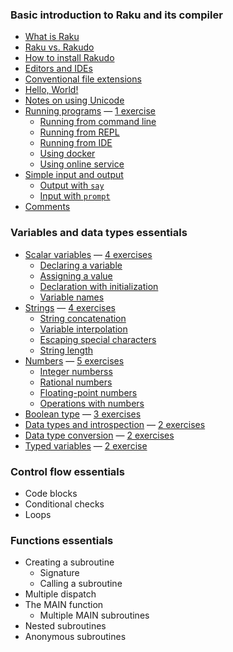 ### Basic introduction to Raku and its compiler

* [What is Raku](/raku-course/what-is-raku)
* [Raku vs. Rakudo](/raku-course/raku-vs-rakudo)
* [How to install Rakudo](/raku-course/how-to-install-rakudo)
* [Editors and IDEs](/raku-course/editors-and-ides)
* [Conventional file extensions](/raku-course/conventional-file-extensions)
* [Hello, World!](/raku-course/hello-world)
* [Notes on using Unicode](/raku-course/on-unicode)
* [Running programs](/raku-course/running-programs) — [1 exercise](/raku-course/running-programs/exercises)
    - [Running from command line](/raku-course/running-programs/from-command-line)
    - [Running from REPL](/raku-course/running-programs/from-repl)
    - [Running from IDE](/raku-course/running-programs/from-ide)
    - [Using docker](/raku-course/running-programs/using-docker)
    - [Using online service](/raku-course/running-programs/using-online-services)
* [Simple input and output](/raku-course/simple-input-output)
    - [Output with `say`](/raku-course/simple-input-output/say)
    - [Input with `prompt`](/raku-course/simple-input-output/prompt)
* [Comments](/raku-course/comments)

### Variables and data types essentials

* [Scalar variables](/raku-course/scalar-variables) — [4 exercises](/raku-course/scalar-variables/exercises)
    - [Declaring a variable](/raku-course/scalar-variables/declaring-a-variable)
    - [Assigning a value](/raku-course/scalar-variables/assigning-a-value)
    - [Declaration with initialization](/raku-course/scalar-variables/declaration-with-initialization)
    - [Variable names](/raku-course/scalar-variables/identifiers)
* [Strings](/raku-course/strings) — [4 exercises](/raku-course/strings/exercises)
    - [String concatenation](/raku-course/strings/string-concatenation)
    - [Variable interpolation](/raku-course/strings/variable-interpolation)
    - [Escaping special characters](/raku-course/strings/escaping-special-characters)
    - [String length](/raku-course/strings/string-length)
* [Numbers](/raku-course/numbers) — [5 exercises](/raku-course/numbers/exercises)
    - [Integer numberss](/raku-course/numbers/integers)
    - [Rational numbers](/raku-course/numbers/rats)
    - [Floating-point numbers](/raku-course/numbers/numeric)
    - [Operations with numbers](/raku-course/numbers/operations)
* [Boolean type](/raku-course/booleans) — [3 exercises](/raku-course/booleans/exercises)
* [Data types and introspection](/raku-course/what) — [2 exercises](/raku-course/what/exercises)
* [Data type conversion](/raku-course/coercion) — [2 exercises](/raku-course/coercion/exercises)
* [Typed variables](/raku-course/typed-variables) — [2 exercise](/raku-course/typed-variables/exercises)

### Control flow essentials

* Code blocks
* Conditional checks
* Loops

### Functions essentials

* Creating a subroutine
    - Signature
    - Calling a subroutine
* Multiple dispatch
* The MAIN function
    - Multiple MAIN subroutines
* Nested subroutines
* Anonymous subroutines

